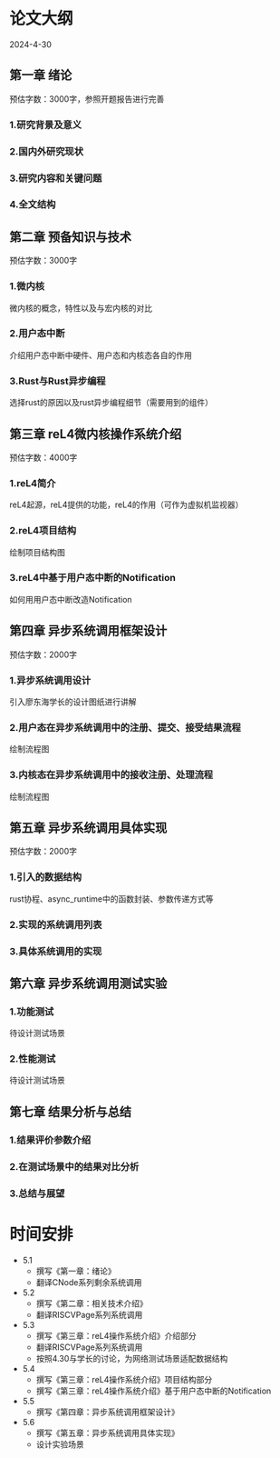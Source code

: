 # 论文大纲
2024-4-30
## 第一章 绪论
预估字数：3000字，参照开题报告进行完善
### 1.研究背景及意义
### 2.国内外研究现状
### 3.研究内容和关键问题
### 4.全文结构
## 第二章 预备知识与技术
预估字数：3000字
### 1.微内核
微内核的概念，特性以及与宏内核的对比
### 2.用户态中断
介绍用户态中断中硬件、用户态和内核态各自的作用
### 3.Rust与Rust异步编程
选择rust的原因以及rust异步编程细节（需要用到的组件）
## 第三章 reL4微内核操作系统介绍
预估字数：4000字
### 1.reL4简介
reL4起源，reL4提供的功能，reL4的作用（可作为虚拟机监视器）
### 2.reL4项目结构
绘制项目结构图
### 3.reL4中基于用户态中断的Notification
如何用用户态中断改造Notification
## 第四章 异步系统调用框架设计
预估字数：2000字
### 1.异步系统调用设计
引入廖东海学长的设计图纸进行讲解
### 2.用户态在异步系统调用中的注册、提交、接受结果流程
绘制流程图
### 3.内核态在异步系统调用中的接收注册、处理流程
绘制流程图
## 第五章 异步系统调用具体实现
预估字数：2000字
### 1.引入的数据结构
rust协程、async_runtime中的函数封装、参数传递方式等
### 2.实现的系统调用列表
### 3.具体系统调用的实现
## 第六章 异步系统调用测试实验
### 1.功能测试
待设计测试场景
### 2.性能测试
待设计测试场景
## 第七章 结果分析与总结
### 1.结果评价参数介绍
### 2.在测试场景中的结果对比分析
### 3.总结与展望

# 时间安排
- 5.1
  - 撰写《第一章：绪论》
  - 翻译CNode系列剩余系统调用
- 5.2
  - 撰写《第二章：相关技术介绍》
  - 翻译RISCVPage系列系统调用
- 5.3
  - 撰写《第三章：reL4操作系统介绍》介绍部分
  - 翻译RISCVPage系列系统调用
  - 按照4.30与学长的讨论，为网络测试场景适配数据结构
- 5.4
  - 撰写《第三章：reL4操作系统介绍》项目结构部分
  - 撰写《第三章：reL4操作系统介绍》基于用户态中断的Notification
- 5.5
  - 撰写《第四章：异步系统调用框架设计》
- 5.6
  - 撰写《第五章：异步系统调用具体实现》
  - 设计实验场景

